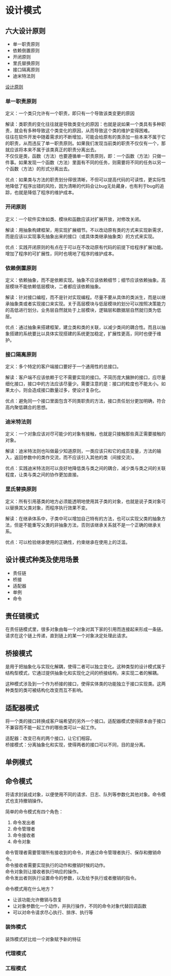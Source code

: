# 设计模式

## 六大设计原则

* 单一职责原则
* 依赖倒置原则
* 开闭原则
* 里氏替换原则
* 接口隔离原则
* 迪米特法则

[设计原则](http://www.cocoachina.com/articles/24916)

### 单一职责原则

定义：一个类只允许有一个职责，即只有一个导致该类变更的原因

解读：类职责的变化往往就是导致类变化的原因：也就是说如果一个类具有多种职责，就会有多种导致这个类变化的原因，从而导致这个类的维护变得困难。  
往往在软件开发中随着需求的不断增加，可能会给原有的类添加一些本来不属于它的职责，从而违反了单一职责原则。如果我们发现当前类的职责不仅仅有一个，那就应该将本来不属于该类真正的职责分离出去。  
不仅仅是类，函数（方法）也要遵循单一职责原则，即：一个函数（方法）只做一件事。如果发现一个函数（方法）里面有不同的任务，则需要将不同的任务以另一个函数（方法）的形式分离出去。

优点：如果类与方法的职责划分得很清晰，不但可以提高代码的可读性，更实际性地降低了程序出错的风险，因为清晰的代码会让bug无处藏身，也有利于bug的追踪，也就是降低了程序的维护成本。

### 开闭原则

定义：一个软件实体如类、模块和函数应该对扩展开放，对修改关闭。

解读：用抽象构建框架，用实现扩展细节。不以改动原有类的方式来实现新需求，而是应该以实现事先抽象出来的接口（或具体类继承抽象类）的方式来实现。

优点：实践开闭原则的有点在于可以在不改动原有代码的前提下给程序扩展功能。增加了程序的可扩展性，同时也境地了程序的维护成本。

### 依赖倒置原则

定义：依赖抽象，而不是依赖实现。抽象不应该依赖细节；细节应该依赖抽象。高层模块不能依赖低层模块，二者都应该依赖抽象。

解读：针对接口编程，而不是针对实现编程。尽量不要从具体的类派生，而是以继承抽象类或者实现接口来实现。关于高层模块与低层模块的划分可以按照决策能力的高低进行划分。业务层自然就处于上层模块，逻辑层和数据层自然就归类为低层。

优点：通过抽象来搭建框架，建立类和类的关联，以减少类间的耦合性。而且以抽象搭建的系统要比以具体实现搭建的系统更加稳定，扩展性更高，同时也便于维护。

### 接口隔离原则

定义：多个特定的客户端接口要好于一个通用性的总接口。

解读：客户端不应该依赖于它不需要实现的接口。不简历庞大臃肿的接口，应尽量细化接口，接口中的方法应该尽量少。需要注意的是：接口的粒度也不能太小。如果太小，则会造成接口数量过多，使设计复杂化。

优点：避免同一个接口里面包含不同类职责的方法，接口责任划分更加明确，符合高内聚低耦合的思想。

### 迪米特法则

定义：一个对象应该对尽可能少的对象有接触，也就是只接触那些真正需要接触的对象。

解读：迪米特法则也叫做最少知道原则，一类应该只和它的成员变量，方法的输入，返回参数中的类作交流，而不应该引入其他的类（间接交流）。

优点：实践迪米特法则可以良好地降低类与类之间的耦合，减少类与类之间的关联程度，让类与类之间的协作更加直接。

### 里氏替换原则

定义：所有引用基类的地方必须能透明地使用其子类的对象，也就是说子类对象可以替换其父类对象，而程序执行效果不变。

解读：在继承体系中，子类中可以增加自己特有的方法，也可以实现父类的抽象方法，但是不能重写父类的非抽象方法，否则该继承关系就不是一个正确的继承关系。

优点：可以检验继承使用的正确性，约束继承在使用上的泛滥。

## 设计模式种类及使用场景

* 责任链
* 桥接
* 适配器
* 单例
* 命令

## 责任链模式

在责任链模式里，很多对象由每一个对象对其下家的引用而连接起来形成一条链。请求在这个链上传递，直到链上的某一个对象决定处理此请求。

## 桥接模式

是用于把抽象化与实现化解耦，使得二者可以独立变化。这种类型的设计模式属于结构型模式，它通过提供抽象化和实现化之间的桥接结构，来实现二者的解耦。

这种模式涉及到一个作为桥接的接口，使得实体类的功能独立于接口实现类。这两种类型的类可被结构化改变而互不影响。

## 适配器模式

将一个类的接口转换成客户端希望的另外一个接口。适配器模式使得原本由于接口不兼容而不能一起工作的哪些类可以一起工作。

适配器：改变已有的两个接口，让它们相容。  
桥接模式：分离抽象化和实现，使得两者的接口可以不同，目的是分离。

## 单例模式

## 命令模式

将请求封装成对象，以便使用不同的请求、日志、队列等参数化其他对象。命令模式也支持撤销操作。

简单的命令模式有四个角色：  

1. 命令发出者
2. 命令管理者
3. 命令接收者
4. 命令对象

命令管理者需要管理所有接收到的命令，并通过命令管理者执行、保存和撤销命令。  
命令接收者需要实现执行的动作和撤销时候的动作。  
命令对象则让接收者执行响应的操作。  
命令发出者则执行设置命令的参数，以及给予执行或者撤销的指令。

命令模式用在什么地方？  

* 让该功能允许撤销与恢复
* 让对象参数化一个动作，并执行操作，不同的命令对象代替回调函数
* 可以对命令请求尽心执行、排序、执行等

### 装饰模式

装饰模式好比给一个对象赋予新的特征

### 代理模式

### 工程模式
